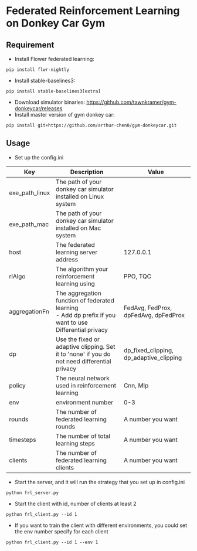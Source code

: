# Federated Reinforcement Learning on Donkey Car Gym

## Requirement

- Install Flower federated learning:
``` shell
pip install flwr-nightly
```
- Install stable-baselines3:
``` shell
pip install stable-baselines3[extra]
```

- Download simulator binaries: https://github.com/tawnkramer/gym-donkeycar/releases
- Install master version of gym donkey car:
``` shell
pip install git+https://github.com/arthur-chen0/gym-donkeycar.git
```
## Usage

- Set up the config.ini

| Key | Description | Value |
| ------ | ------ | ------ |
| exe_path_linux | The path of your donkey car simulator installed on Linux system |
| exe_path_mac | The path of your donkey car simulator installed on Mac system |
| host | The federated learning server address | 127.0.0.1 |
| rlAlgo | The algorithm your reinforcement learning using | PPO, TQC |
| aggregationFn | The aggregation function of federated learning <br> - Add dp prefix if you want to use Differential privacy | FedAvg, FedProx, dpFedAvg, dpFedProx |
| dp | Use the fixed or adaptive clipping. Set it to 'none' if you do not need differential privacy | dp_fixed_clipping, dp_adaptive_clipping |
| policy | The neural network used in reinforcement learning | Cnn, Mlp |
| env | environment number | 0-3 |
| rounds | The number of federated learning rounds | A number you want |
| timesteps | The number of total learning steps | A number you want |
| clients | The number of federated learning clients | A number you want |

- Start the server, and it will run the strategy that you set up in config.ini

``` shell
python frl_server.py
```

- Start the client with id, number of clients at least 2

``` shell
python frl_client.py --id 1
```

- If you want to train the client with different environments, you could set the env number specify for each client

``` shell
python frl_client.py --id 1 --env 1
```
